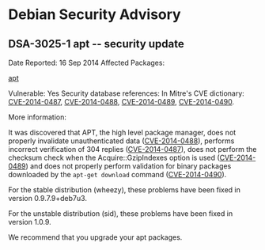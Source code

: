 
Debian Security Advisory
========================


DSA-3025-1 apt -- security update
---------------------------------



Date Reported:
16 Sep 2014
Affected Packages:

[apt](https://packages.debian.org/src:apt)

Vulnerable:
Yes
Security database references:
In Mitre's CVE dictionary: [CVE-2014-0487](https://security-tracker.debian.org/tracker/CVE-2014-0487), [CVE-2014-0488](https://security-tracker.debian.org/tracker/CVE-2014-0488), [CVE-2014-0489](https://security-tracker.debian.org/tracker/CVE-2014-0489), [CVE-2014-0490](https://security-tracker.debian.org/tracker/CVE-2014-0490).  

More information:

It was discovered that APT, the high level package manager, does not
properly invalidate unauthenticated data
([CVE-2014-0488](https://security-tracker.debian.org/tracker/CVE-2014-0488)), performs
incorrect verification of 304 replies
([CVE-2014-0487](https://security-tracker.debian.org/tracker/CVE-2014-0487)), does not perform
the checksum check when the Acquire::GzipIndexes option is used
([CVE-2014-0489](https://security-tracker.debian.org/tracker/CVE-2014-0489)) and does not properly perform validation for binary
packages downloaded by the `apt-get download` command
([CVE-2014-0490](https://security-tracker.debian.org/tracker/CVE-2014-0490)).


For the stable distribution (wheezy), these problems have been fixed in
version 0.9.7.9+deb7u3.


For the unstable distribution (sid), these problems have been fixed in
version 1.0.9.


We recommend that you upgrade your apt packages.





